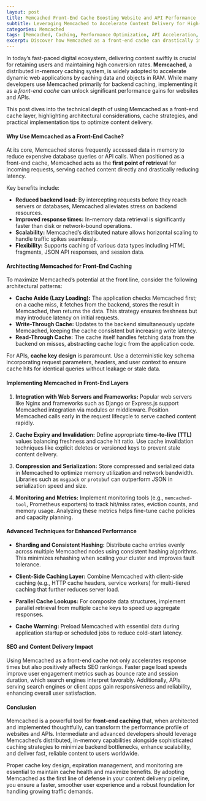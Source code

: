```yaml
---
layout: post
title: Memcached Front-End Cache Boosting Website and API Performance
subtitle: Leveraging Memcached to Accelerate Content Delivery for High-Traffic Websites and APIs
categories: Memcached
tags: [Memcached, Caching, Performance Optimization, API Acceleration, Web Development, Distributed Systems]
excerpt: Discover how Memcached as a front-end cache can drastically improve content delivery speeds for websites and APIs, enhancing user experience and reducing backend load.
---
```

In today’s fast-paced digital ecosystem, delivering content swiftly is crucial for retaining users and maintaining high conversion rates. **Memcached**, a distributed in-memory caching system, is widely adopted to accelerate dynamic web applications by caching data and objects in RAM. While many developers use Memcached primarily for backend caching, implementing it as a *front-end cache* can unlock significant performance gains for websites and APIs.

This post dives into the technical depth of using Memcached as a front-end cache layer, highlighting architectural considerations, cache strategies, and practical implementation tips to optimize content delivery.

#### Why Use Memcached as a Front-End Cache?

At its core, Memcached stores frequently accessed data in memory to reduce expensive database queries or API calls. When positioned as a front-end cache, Memcached acts as the **first point of retrieval** for incoming requests, serving cached content directly and drastically reducing latency.

Key benefits include:

- **Reduced backend load:** By intercepting requests before they reach servers or databases, Memcached alleviates stress on backend resources.
- **Improved response times:** In-memory data retrieval is significantly faster than disk or network-bound operations.
- **Scalability:** Memcached’s distributed nature allows horizontal scaling to handle traffic spikes seamlessly.
- **Flexibility:** Supports caching of various data types including HTML fragments, JSON API responses, and session data.

#### Architecting Memcached for Front-End Caching

To maximize Memcached’s potential at the front line, consider the following architectural patterns:

- **Cache Aside (Lazy Loading):** The application checks Memcached first; on a cache miss, it fetches from the backend, stores the result in Memcached, then returns the data. This strategy ensures freshness but may introduce latency on initial requests.
- **Write-Through Cache:** Updates to the backend simultaneously update Memcached, keeping the cache consistent but increasing write latency.
- **Read-Through Cache:** The cache itself handles fetching data from the backend on misses, abstracting cache logic from the application code.

For APIs, **cache key design** is paramount. Use a deterministic key schema incorporating request parameters, headers, and user context to ensure cache hits for identical queries without leakage or stale data.

#### Implementing Memcached in Front-End Layers

1. **Integration with Web Servers and Frameworks:** Popular web servers like Nginx and frameworks such as Django or Express.js support Memcached integration via modules or middleware. Position Memcached calls early in the request lifecycle to serve cached content rapidly.

2. **Cache Expiry and Invalidation:** Define appropriate **time-to-live (TTL)** values balancing freshness and cache hit ratio. Use cache invalidation techniques like explicit deletes or versioned keys to prevent stale content delivery.

3. **Compression and Serialization:** Store compressed and serialized data in Memcached to optimize memory utilization and network bandwidth. Libraries such as `msgpack` or `protobuf` can outperform JSON in serialization speed and size.

4. **Monitoring and Metrics:** Implement monitoring tools (e.g., `memcached-tool`, Prometheus exporters) to track hit/miss rates, eviction counts, and memory usage. Analyzing these metrics helps fine-tune cache policies and capacity planning.

#### Advanced Techniques for Enhanced Performance

- **Sharding and Consistent Hashing:** Distribute cache entries evenly across multiple Memcached nodes using consistent hashing algorithms. This minimizes rehashing when scaling your cluster and improves fault tolerance.

- **Client-Side Caching Layer:** Combine Memcached with client-side caching (e.g., HTTP cache headers, service workers) for multi-tiered caching that further reduces server load.

- **Parallel Cache Lookups:** For composite data structures, implement parallel retrieval from multiple cache keys to speed up aggregate responses.

- **Cache Warming:** Preload Memcached with essential data during application startup or scheduled jobs to reduce cold-start latency.

#### SEO and Content Delivery Impact

Using Memcached as a front-end cache not only accelerates response times but also positively affects SEO rankings. Faster page load speeds improve user engagement metrics such as bounce rate and session duration, which search engines interpret favorably. Additionally, APIs serving search engines or client apps gain responsiveness and reliability, enhancing overall user satisfaction.

#### Conclusion

Memcached is a powerful tool for **front-end caching** that, when architected and implemented thoughtfully, can transform the performance profile of websites and APIs. Intermediate and advanced developers should leverage Memcached’s distributed, in-memory capabilities alongside sophisticated caching strategies to minimize backend bottlenecks, enhance scalability, and deliver fast, reliable content to users worldwide.

Proper cache key design, expiration management, and monitoring are essential to maintain cache health and maximize benefits. By adopting Memcached as the first line of defense in your content delivery pipeline, you ensure a faster, smoother user experience and a robust foundation for handling growing traffic demands.
